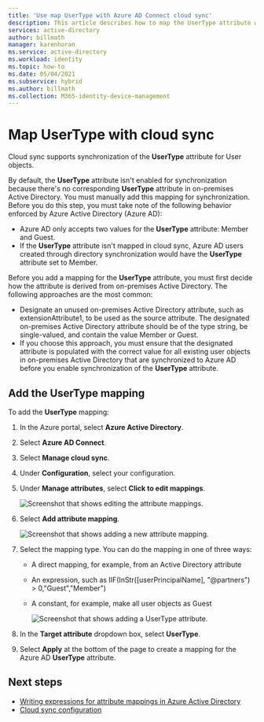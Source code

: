 ```yaml
---
title: 'Use map UserType with Azure AD Connect cloud sync'
description: This article describes how to map the UserType attribute with cloud sync.
services: active-directory
author: billmath
manager: karenhoran
ms.service: active-directory
ms.workload: identity
ms.topic: how-to
ms.date: 05/04/2021
ms.subservice: hybrid
ms.author: billmath
ms.collection: M365-identity-device-management
---
```


# Map UserType with cloud sync

Cloud sync supports synchronization of the **UserType** attribute for User objects.

By default, the **UserType** attribute isn't enabled for synchronization because there's no corresponding **UserType** attribute in on-premises Active Directory. You must manually add this mapping for synchronization. Before you do this step, you must take note of the following behavior enforced by Azure Active Directory (Azure AD):

- Azure AD only accepts two values for the **UserType** attribute: Member and Guest.
- If the **UserType** attribute isn't mapped in cloud sync, Azure AD users created through directory synchronization would have the **UserType** attribute set to Member.

Before you add a mapping for the **UserType** attribute, you must first decide how the attribute is derived from on-premises Active Directory. The following approaches are the most common:

 - Designate an unused on-premises Active Directory attribute, such as extensionAttribute1, to be used as the source attribute. The designated on-premises Active Directory attribute should be of the type string, be single-valued, and contain the value Member or Guest.
 - If you choose this approach, you must ensure that the designated attribute is populated with the correct value for all existing user objects in on-premises Active Directory that are synchronized to Azure AD before you enable synchronization of the **UserType** attribute.

## Add the UserType mapping
To add the **UserType** mapping:

 1. In the Azure portal, select **Azure Active Directory**.
 1. Select **Azure AD Connect**.
 1. Select **Manage cloud sync**.
 1. Under **Configuration**, select your configuration.
 1. Under **Manage attributes**, select **Click to edit mappings**.
 
    ![Screenshot that shows editing the attribute mappings.](media/how-to-map-usertype/usertype-1.png) 

 1. Select **Add attribute mapping**.
 
    ![Screenshot that shows adding a new attribute mapping.](media/how-to-map-usertype/usertype-2.png) 
1. Select the mapping type. You can do the mapping in one of three ways:
   - A direct mapping, for example, from an Active Directory attribute
   - An expression, such as IIF(InStr([userPrincipalName], "@partners") > 0,"Guest","Member")
   - A constant, for example, make all user objects as Guest
 
     ![Screenshot that shows adding a UserType attribute.](media/how-to-map-usertype/usertype-3.png)

1. In the **Target attribute** dropdown box, select **UserType**.
1. Select **Apply** at the bottom of the page to create a mapping for the Azure AD **UserType** attribute.

## Next steps 

- [Writing expressions for attribute mappings in Azure Active Directory](reference-expressions.md)
- [Cloud sync configuration](how-to-configure.md)
